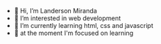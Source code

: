 - 👋 Hi, I’m Landerson Miranda
- 👀 I’m interested in web development
- 🌱 I’m currently learning html, css and javascript
- 💞️ at the moment I'm focused on learning

<!---
LandersonMiranda/LandersonMiranda is a ✨ special ✨ repository because its `README.md` (this file) appears on your GitHub profile.
You can click the Preview link to take a look at your changes.
--->

